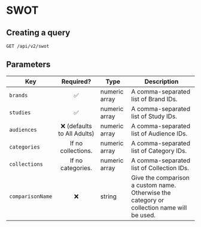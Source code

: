 # SWOT

## Creating a query

```http request
GET /api/v2/swot
```

## Parameters

| Key              |          Required?           | Type          | Description                                                                                |
|------------------|:----------------------------:|---------------|--------------------------------------------------------------------------------------------|
| `brands`         |      :white_check_mark:      | numeric array | A comma-separated list of Brand IDs.                                                       |
| `studies`        |      :white_check_mark:      | numeric array | A comma-separated list of Study IDs.                                                       |
| `audiences`      | :x: (defaults to All Adults) | numeric array | A comma-separated list of Audience IDs.                                                    || `categories`     |      If no collections.      | numeric array | A comma-separated list of Category IDs.                                                    |
| `categories`     |      If no collections.      | numeric array | A comma-separated list of Category IDs.                                                    |
| `collections`    |      If no categories.       | numeric array | A comma-separated list of Collection IDs.                                                  |
| `comparisonName` |             :x:              | string        | Give the comparison a custom name. Otherwise the category or collection name will be used. |
